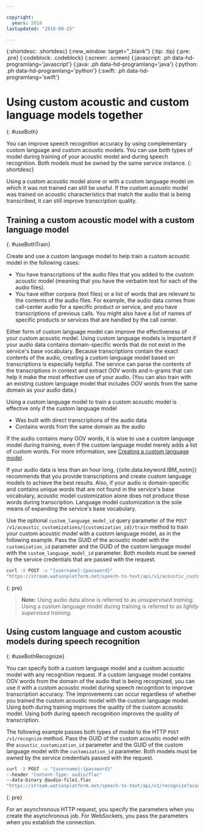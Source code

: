 ```yaml
---

copyright:
  years: 2018
lastupdated: "2018-09-25"

---
```


{:shortdesc: .shortdesc}
{:new_window: target="_blank"}
{:tip: .tip}
{:pre: .pre}
{:codeblock: .codeblock}
{:screen: .screen}
{:javascript: .ph data-hd-programlang='javascript'}
{:java: .ph data-hd-programlang='java'}
{:python: .ph data-hd-programlang='python'}
{:swift: .ph data-hd-programlang='swift'}

# Using custom acoustic and custom language models together
{: #useBoth}

You can improve speech recognition accuracy by using complementary custom language and custom acoustic models. You can use both types of model during training of your acoustic model and during speech recognition. Both models must be owned by the same service instance.
{: shortdesc}

Using a custom acoustic model alone or with a custom language model on which it was not trained can still be useful. If the custom acoustic model was trained on acoustic characteristics that match the audio that is being transcribed, it can still improve transcription quality.

## Training a custom acoustic model with a custom language model
{: #useBothTrain}

Create and use a custom language model to help train a custom acoustic model in the following cases:

-   You have transcriptions of the audio files that you added to the custom acoustic model (meaning that you have the verbatim text for each of the audio files).
-   You have either corpora (text files) or a list of words that are relevant to the contents of the audio files. For example, the audio data comes from call-center audio for a specific product or service, and you have transcriptions of previous calls. You might also have a list of names of specific products or services that are handled by the call center.

Either form of custom language model can improve the effectiveness of your custom acoustic model. Using custom language models is important if your audio data contains domain-specific words that do not exist in the service's base vocabulary. Because transcriptions contain the exact contents of the audio, creating a custom language model based on transcriptions is especially helpful. The service can parse the contents of the transcriptions in context and extract OOV words and n-grams that can help it make the most effective use of your audio. (You can also train with an existing custom language model that includes OOV words from the same domain as your audio data.)

Using a custom language model to train a custom acoustic model is effective only if the custom language model

-   Was built with direct transcriptions of the audio data
-   Contains words from the same domain as the audio

If the audio contains many OOV words, it is wise to use a custom language model during training, even if the custom language model merely adds a list of custom words. For more information, see [Creating a custom language model](/docs/services/speech-to-text/language-create.html).

If your audio data is less than an hour long, {{site.data.keyword.IBM_notm}} recommends that you provide transcriptions and create custom language models to achieve the best results. Also, if your audio is domain-specific and contains unique words that are not found in the service's base vocabulary, acoustic model customization alone does not produce those words during transcription. Language model customization is the sole means of expanding the service's base vocabulary.

Use the optional `custom_language_model_id` query parameter of the `POST /v1/acoustic_customizations/{customization_id}/train` method to train your custom acoustic model with a custom language model, as in the following example. Pass the GUID of the acoustic model with the `customization_id` parameter and the GUID of the custom language model with the `custom_language_model_id` parameter. Both models must be owned by the service credentials that are passed with the request.

```bash
curl -X POST -u "{username}:{password}"
"https://stream.watsonplatform.net/speech-to-text/api/v1/acoustic_customizations/{customization_id}/train?custom_language_model_id={customization_id}"
```
{: pre}

> **Note:** Using audio data alone is referred to as *unsupervised training*. Using a custom language model during training is referred to as *lightly supervised training*.

## Using custom language and custom acoustic models during speech recognition
{: #useBothRecognize}

You can specify both a custom language model and a custom acoustic model with any recognition request. If a custom language model contains OOV words from the domain of the audio that is being recognized, you can use it with a custom acoustic model during speech recognition to improve transcription accuracy. The improvements can occur regardless of whether you trained the custom acoustic model with the custom language model. Using both during training improves the quality of the custom acoustic model. Using both during speech recognition improves the quality of transcription.

The following example passes both types of model to the HTTP `POST /v1/recognize` method. Pass the GUID of the custom acoustic model with the `acoustic_customization_id` parameter and the GUID of the custom language model with the `customization_id` parameter. Both models must be owned by the service credentials passed with the request.

```bash
curl -X POST -u "{username}:{password}"
--header "Content-Type: audio/flac"
--data-binary @audio-file1.flac
"https://stream.watsonplatform.net/speech-to-text/api/v1/recognize?acoustic_customization_id={customization_id}&customization_id={customization_id}"
```
{: pre}

For an asynchronous HTTP request, you specify the parameters when you create the asynchronous job. For WebSockets, you pass the parameters when you establish the connection.
